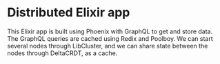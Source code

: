 # Distributed Elixir app

This Elixir app is built using Phoenix with GraphQL to get and store data.
The GraphQL queries are cached using Redix and Poolboy.
We can start several nodes through LibCluster, and we can share state between the nodes through DeltaCRDT, as a cache.
